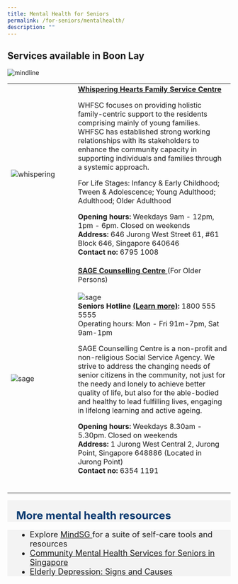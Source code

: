 ```yaml
---
title: Mental Health for Seniors
permalink: /for-seniors/mentalhealth/
description: ""
---
```

## Services available in Boon Lay


<img alt="mindline" src="https://supportgowhere.life.gov.sg/static/Img_Mast_Seniors-260a8c55.svg">


<p>
	
<table style="width:100%">
  <tbody><tr>
		
</tr>
		<tr>
    <td style="width:30%">
      <img alt="whispering" src="https://viriya.org.sg/wp-content/uploads/2017/07/WHFSC-YEC-2018-Group-e1560440356492.jpg">
    </td>	
    <td style="width:70%">
      			<b>	<a target="_blank" href="https://viriya.org.sg/our-services/family-services/whispering-hearts-family-service-centre/">Whispering Hearts Family Service Centre </a></b><br>
   <p>WHFSC focuses on providing holistic family-centric support to the residents comprising mainly of young families. WHFSC has established strong working relationships with its stakeholders to enhance the community capacity in supporting individuals and families through a systemic approach. </p><p> For Life Stages: Infancy &amp; Early Childhood; Tween &amp; Adolescence; Young Adulthood; Adulthood; Older Adulthood
			</p><p>
			<b> Opening hours: </b> Weekdays 9am - 12pm, 1pm - 6pm. Closed on weekends <br>
			<b> Address:</b> 646 Jurong West Street 61, #61 Block 646, Singapore 640646 <br>
			<b> Contact no: </b> 6795 1008 <br>
			</p></td></tr><tr>
    <td style="width:30%">
      <img alt="sage" src="https://www.sagecc.org.sg/static/media/logo-dark.3dd116e1.png">
    </td>	
    <td style="width:70%">
      			<b>	<a target="_blank" href="https://www.sagecc.org.sg/">SAGE Counselling Centre </a></b> (For Older Persons)<br><br>
			<img alt="sage" src="https://www.sagecc.org.sg/static/media/SHL.de7bd148.png">
			<br><b>Seniors Hotline <a target="_blank" href="https://www.sagecc.org.sg/#/ourWork">(Learn more)</a>:</b> 1800 555 5555 <br> Operating hours: Mon - Fri 91m-7pm, Sat 9am-1pm
		 <p>SAGE Counselling Centre is a non-profit and non-religious Social Service Agency. We strive to address the changing needs of senior citizens in the community, not just for the needy and lonely to achieve better quality of life, but also for the able-bodied and healthy to lead fulfilling lives, engaging in lifelong learning and active ageing.
			</p><p>
			<b> Opening hours: </b> Weekdays 8.30am - 5.30pm. Closed on weekends <br>
			<b> Address:</b> 1 Jurong West Central 2, Jurong Point, Singapore 648886 (Located in Jurong Point) <br>
			<b> Contact no: </b> 6354 1191 <br>
    <br></p></td>
  </tr></tbody></table></p><p></p><p></p>
	
	


<div class="row" style="font-size:24px; font-weight: 700; color: #063970; background-color: #f3f3f3; padding: 20px 0px 0px 20px;"> More mental health resources  </div>
<div class="row" style="font-size:18px ;background-color: #f3f3f3; padding: 0px 25px 0px 20px;">
	<ul>
		<li>Explore <a target="_blank" href="https://www.healthhub.sg/programmes/186/MindSG/Discover">MindSG </a> for a suite of self-care tools and resources
		</li><li><a href="https://supportgowhere.life.gov.sg/static/Img_Mast_Seniors-260a8c55.svg">Community Mental Health Services for Seniors in Singapore </a></li>
		<li><a href="https://www.healthxchange.sg/seniors/ageing-concerns/elderly-depression-signs-causes"> Elderly Depression: Signs and Causes</a>  </li>
	</ul>
</div>